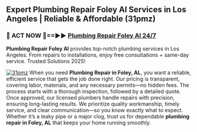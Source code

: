 ## Expert Plumbing Repair Foley Al Services in Los Angeles | Reliable & Affordable (31pmz)  

<h3>🚿 ACT NOW 🌟==►► <a href="https://tinyurl.com/2ne6vx2x" rel="nofollow">Plumbing Repair Foley Al 24/7</a></h3>

**Plumbing Repair Foley Al** provides top-notch plumbing services in Los Angeles. From repairs to installations, enjoy free consultations + same-day service. Trusted Solutions 2025!

[![31pmz](https://i.imgur.com/4PFF4AK.jpeg)](https://tinyurl.com/2ne6vx2x)
When you need **Plumbing Repair in Foley, AL**, you want a reliable, efficient service that gets the job done right. Our pricing is transparent, covering labor, materials, and any necessary permits—no hidden fees. The process starts with a thorough inspection, followed by a detailed quote. Once approved, our licensed plumbers handle repairs with precision, ensuring long-lasting results. We prioritize quality workmanship, timely service, and clear communication—so you know exactly what to expect. Whether it’s a leaky pipe or a major clog, trust us for dependable **plumbing repair in Foley, AL** that keeps your home running smoothly.
